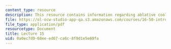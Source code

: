 ```yaml
---
content_type: resource
description: This resource contains information regarding ablative cooling.
file: https://ol-ocw-studio-app-qa.s3.amazonaws.com/courses/16-50-introduction-to-propulsion-systems-spring-2012/0a0ec7d068eeed67ca6c8f9d1e5e69fa_MIT16_50S12_lec15.pdf
file_type: application/pdf
resourcetype: Document
title: Lecture 15
uid: 0a0ec7d0-68ee-ed67-ca6c-8f9d1e5e69fa
---
```

